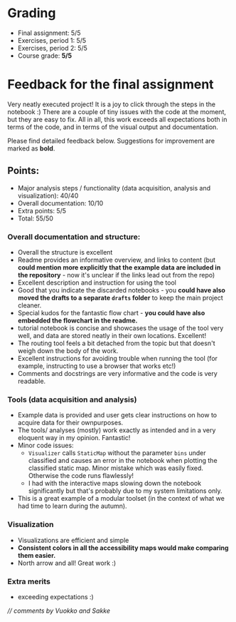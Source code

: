 # Grading 

- Final assignment: 5/5
- Exercises, period 1: 5/5
- Exercises, period 2: 5/5
- Course grade: **5/5**

# Feedback for the final assignment

Very neatly executed project! It is a joy to click through the steps in the notebook :) There are a couple of tiny issues with the code at the moment, but they are easy to fix. All in all, this work exceeds all expectations both in terms of the code, and in terms of the visual output and documentation. 

Please find detailed feedback below. Suggestions for improvement are marked as **bold**.

## Points:
- Major analysis steps / functionality (data acquisition, analysis and visualization): 40/40
- Overall documentation: 10/10
- Extra points: 5/5
- Total: 55/50


### Overall documentation and structure: 
- Overall the structure is excellent
- Readme provides an informative overview, and links to content (but **could mention more explicitly that the example data are included in the repository** - now it's unclear if the links lead out from the repo)
- Excellent description and instruction for using the tool
- Good that you indicate the discarded notebooks - you **could have also moved the drafts to a separate `drafts` folder** to keep the main project cleaner.
- Special kudos for the fantastic flow chart - **you could have also embedded the flowchart in the readme.**
- tutorial notebook is concise and showcases the usage of the tool very well, and data are stored neatly in their own locations. Excellent! 
- The routing tool feels a bit detached from the topic but that doesn't weigh down the body of the work.
- Excellent instructions for avoiding trouble when running the tool (for example, instructing to use a browser that works etc!)
- Comments and docstrings are very informative and the code is very readable. 

### Tools (data acquisition and analysis) 

- Example data is provided and user gets clear instructions on how to acquire data for their ownpurposes.
- The tools/ analyses (mostly) work exactly as intended and in a very eloquent way in my opinion. Fantastic!
- Minor code issues:
    - `Visualizer` calls `StaticMap` without the parameter `bins` under classified and causes an error in the notebook when plotting the classified static map. Minor mistake which was easily fixed. Otherwise the code runs flawlessly! 
    - I had with the interactive maps slowing down the notebook significantly but that's probably due to my system limitations only.
- This is a great example of a modular toolset (in the context of what we had time to learn during the autumn).

### Visualization 

- Visualizations are efficient and simple
- **Consistent colors in all the accessibility maps would make comparing them easier.**
- North arrow and all! Great work :)

### Extra merits

- exceeding expectations :)


*// comments by Vuokko and Sakke*
